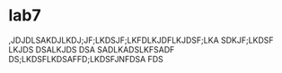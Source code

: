 lab7
====
,JDJDLSAKDJLKDJ;JF;LKDSJF;LKFDLKJDFLKJDSF;LKA
SDKJF;LKDSF
LKJDS
DSALKJDS
DSA
SADLKADSLKFSADF
DS;LKDSFLKDSAFFD;LKDSFJNFDSA
FDS